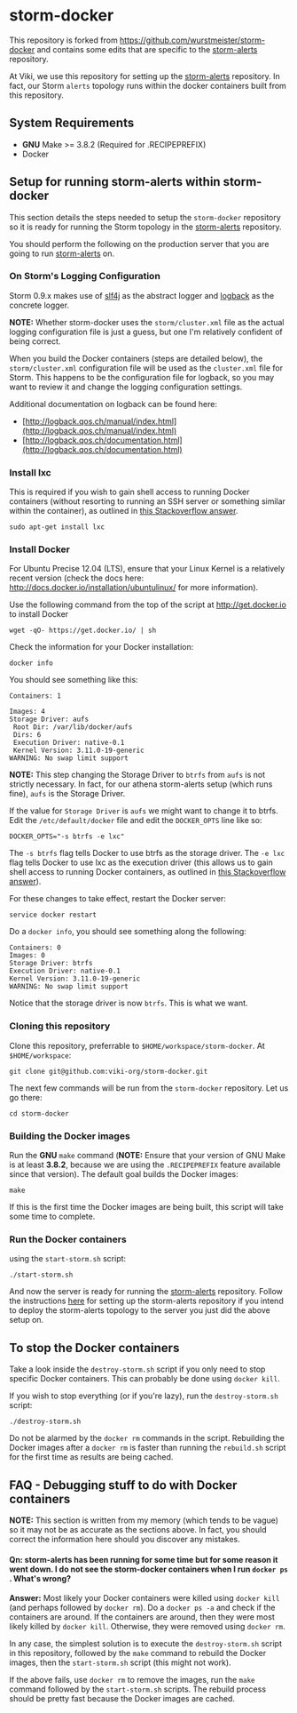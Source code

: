 storm-docker
============

This repository is forked from https://github.com/wurstmeister/storm-docker
and contains some edits that are specific to the
[storm-alerts](https://github.com/viki-org/storm-alerts) repository.

At Viki, we use this repository for setting up the
[storm-alerts](https://github.com/viki-org/storm-alerts) repository.
In fact, our Storm `alerts` topology runs within the docker containers built
from this repository.

## System Requirements

- **GNU** Make >= 3.8.2 (Required for .RECIPEPREFIX)
- Docker

## Setup for running storm-alerts within storm-docker

This section details the steps needed to setup the `storm-docker` repository
so it is ready for running the Storm topology in the
[storm-alerts](https://github.com/viki-org/storm-alerts) repository.

You should perform the following on the production server that you are going
to run [storm-alerts](https://github.com/viki-org/storm-alerts) on.

### On Storm's Logging Configuration

Storm 0.9.x makes use of [slf4j](http://www.slf4j.org/) as the abstract logger
and [logback](http://logback.qos.ch/) as the concrete logger.

**NOTE:** Whether storm-docker uses the `storm/cluster.xml` file as the actual
logging configuration file is just a guess, but one I'm relatively confident of
being correct.

When you build the Docker containers (steps are detailed below), the
`storm/cluster.xml` configuration file will be used as the `cluster.xml` file
for Storm. This happens to be the configuration file for logback, so you may
want to review it and change the logging configuration settings.

Additional documentation on logback can be found here:

- [http://logback.qos.ch/manual/index.html](http://logback.qos.ch/manual/index.html)
- [http://logback.qos.ch/documentation.html](http://logback.qos.ch/documentation.html)

### Install lxc

This is required if you wish to gain shell access to running Docker containers
(without resorting to running an SSH server or something similar within the
container), as outlined in
[this Stackoverflow answer](http://stackoverflow.com/questions/20932357/docker-enter-running-container-with-new-tty).

    sudo apt-get install lxc

### Install Docker

For Ubuntu Precise 12.04 (LTS), ensure that your Linux Kernel is a relatively
recent version (check the docs here:
http://docs.docker.io/installation/ubuntulinux/ for more information).

Use the following command from the top of the script at http://get.docker.io
to install Docker

    wget -qO- https://get.docker.io/ | sh

Check the information for your Docker installation:

    docker info

You should see something like this:

    Containers: 1

    Images: 4
    Storage Driver: aufs
     Root Dir: /var/lib/docker/aufs
     Dirs: 6
     Execution Driver: native-0.1
     Kernel Version: 3.11.0-19-generic
    WARNING: No swap limit support

**NOTE:** This step changing the Storage Driver to `btrfs` from `aufs` is not
strictly necessary. In fact, for our athena storm-alerts setup (which runs
fine), `aufs` is the Storage Driver.

If the value for `Storage Driver` is `aufs` we might want to change it to btrfs.
Edit the `/etc/default/docker` file and edit the `DOCKER_OPTS` line like so:

    DOCKER_OPTS="-s btrfs -e lxc"

The `-s btrfs` flag tells Docker to use btrfs as the storage driver.
The `-e lxc` flag tells Docker to use lxc as the execution driver (this allows
us to gain shell access to running Docker containers, as outlined in
[this Stackoverflow answer](http://stackoverflow.com/questions/20932357/docker-enter-running-container-with-new-tty)).

For these changes to take effect, restart the Docker server:

    service docker restart

Do a `docker info`, you should see something along the following:

    Containers: 0
    Images: 0
    Storage Driver: btrfs
    Execution Driver: native-0.1
    Kernel Version: 3.11.0-19-generic
    WARNING: No swap limit support

Notice that the storage driver is now `btrfs`. This is what we want.

### Cloning this repository

Clone this repository, preferrable to `$HOME/workspace/storm-docker`.
At `$HOME/workspace`:

    git clone git@github.com:viki-org/storm-docker.git

The next few commands will be run from the `storm-docker` repository. Let us
go there:

    cd storm-docker

### Building the Docker images

Run the **GNU** `make` command (**NOTE:** Ensure that your version of GNU Make
is at least **3.8.2**, because we are using the `.RECIPEPREFIX` feature
available since that version). The default goal builds the Docker images:

    make

If this is the first time the Docker images are being built, this script will
take some time to complete.

### Run the Docker containers

using the `start-storm.sh` script:

    ./start-storm.sh

And now the server is ready for running the
[storm-alerts](https://github.com/viki-org/storm-alerts) repository. Follow the
instructions [here](https://github.com/viki-org/storm-alerts) for setting up the
storm-alerts repository if you intend to deploy the storm-alerts topology to the
server you just did the above setup on.

## To stop the Docker containers

Take a look inside the `destroy-storm.sh` script if you only need to stop
specific Docker containers. This can probably be done using `docker kill`.

If you wish to stop everything (or if you're lazy), run the `destroy-storm.sh`
script:

    ./destroy-storm.sh

Do not be alarmed by the `docker rm` commands in the script. Rebuilding the
Docker images after a `docker rm` is faster than running the `rebuild.sh` script
for the first time as results are being cached.

## FAQ - Debugging stuff to do with Docker containers

**NOTE:** This section is written from my memory (which tends to be vague) so it
may not be as accurate as the sections above. In fact, you should correct the
information here should you discover any mistakes.

#### Qn: storm-alerts has been running for some time but for some reason it went down. I do not see the storm-docker containers when I run `docker ps` . What's wrong?

**Answer:** Most likely your Docker containers were killed using `docker kill`
(and perhaps followed by `docker rm`). Do a `docker ps -a` and check if the
containers are around. If the containers are around, then they were most likely
killed by `docker kill`. Otherwise, they were removed using `docker rm`.

In any case, the simplest solution is to execute the `destroy-storm.sh` script
in this repository, followed by the `make` command to rebuild the Docker images,
then the `start-storm.sh` script (this might not work).

If the above fails, use `docker rm` to remove the images, run the `make`
command followed by the `start-storm.sh` scripts. The rebuild process should be
pretty fast because the Docker images are cached.

